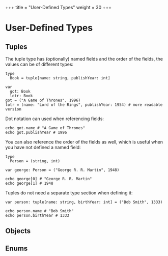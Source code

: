 +++
title = "User-Defined Types"
weight = 30
+++

# User-Defined Types

## Tuples

The tuple type has (optionally) named fields and the order of the fields, the values can be of different types:

```
type
  Book = tuple[name: string, publishYear: int]

var
  got: Book
  lotr: Book
got = ("A Game of Thrones", 1996)
lotr = (name: "Lord of the Rings", publishYear: 1954) # more readable version
```

Dot notation can used when referencing fields:

```
echo got.name # "A Game of Thrones"
echo got.publishYear # 1996
```

You can also reference the order of the fields as well, which is useful when you have not defined a named field:

```
type
  Person = (string, int)

var george: Person = ("George R. R. Martin", 1948)

echo george[0] # "George R. R. Martin"
echo george[1] # 1948
```

Tuples do not need a separate type section when defining it:

```
var person: tuple[name: string, birthYear: int] = ("Bob Smith", 1333)

echo person.name # "Bob Smith"
echo person.birthYear # 1333
```

## Objects

## Enums
